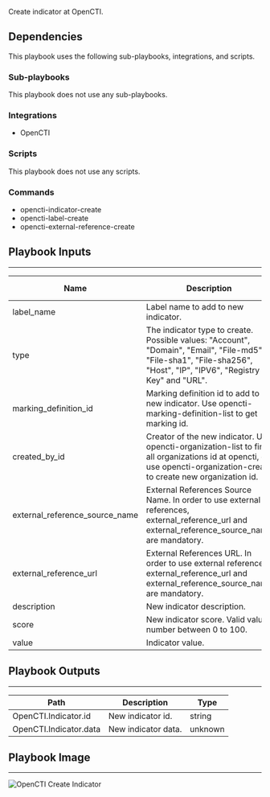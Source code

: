 Create indicator at OpenCTI.

## Dependencies
This playbook uses the following sub-playbooks, integrations, and scripts.

### Sub-playbooks
This playbook does not use any sub-playbooks.

### Integrations
* OpenCTI

### Scripts
This playbook does not use any scripts.

### Commands
* opencti-indicator-create
* opencti-label-create
* opencti-external-reference-create

## Playbook Inputs
---

| **Name** | **Description** | **Default Value** | **Required** |
| --- | --- | --- | --- |
| label_name | Label name to add to new indicator. |  | Optional |
| type | The indicator type to create. Possible values:  "Account", "Domain", "Email", "File-md5", "File-sha1", "File-sha256", "Host", "IP", "IPV6", "Registry Key" and "URL". |  | Required |
| marking_definition_id | Marking definition id to add to new indicator. Use opencti-marking-definition-list to get marking id.  |  | Optional |
| created_by_id | Creator of the new indicator. Use opencti-organization-list to find all organizations id at opencti, or use  opencti-organization-create to create new organization id. |  | Optional |
| external_reference_source_name | External References Source Name. In order to use external references, external_reference_url and external_reference_source_name are mandatory. |  | Optional |
| external_reference_url | External References URL. In order to use external references, external_reference_url and external_reference_source_name are mandatory. |  | Optional |
| description | New indicator description. |  | Optional |
| score | New indicator score. Valid value: number between 0 to 100. |  | Optional |
| value | Indicator value. |  | Optional |

## Playbook Outputs
---

| **Path** | **Description** | **Type** |
| --- | --- | --- |
| OpenCTI.Indicator.id | New indicator id. | string |
| OpenCTI.Indicator.data | New indicator data. | unknown |

## Playbook Image
---
![OpenCTI Create Indicator](https://raw.githubusercontent.com/cvescan/cvescan/6658b5fc7c87cd5a5c189a4da8ad77c4a840585a/Packs/OpenCTI/doc_files/OpenCTI_-_Create_Indicator.png)
